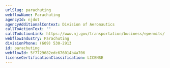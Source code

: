 ```yaml
---
urlSlug: parachuting
webflowName: Parachuting
agencyId: njdot
agencyAdditionalContext: Division of Aeronautics
callToActionText: ""
callToActionLink: https://www.nj.gov/transportation/business/epermits/
webflowIndustry: Parachuting
divisionPhone: (609) 530-2913
id: parachuting
webflowId: 5f7729682edc676014b4a706
licenseCertificationClassification: LICENSE
---
```

